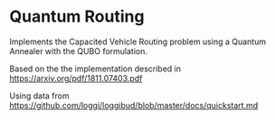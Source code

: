 # Quantum Routing

Implements the Capacited Vehicle Routing problem using a Quantum Annealer with the QUBO formulation.

Based on the the implementation described in https://arxiv.org/pdf/1811.07403.pdf

Using data from https://github.com/loggi/loggibud/blob/master/docs/quickstart.md
